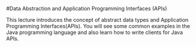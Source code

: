 #Data Abstraction and Application Programming Interfaces (APIs) 

This lecture introduces the concept of abstract data types and Application Programming Interfaces(APIs). You will see some common examples in the Java programming language and also learn how to write clients for Java APIs.